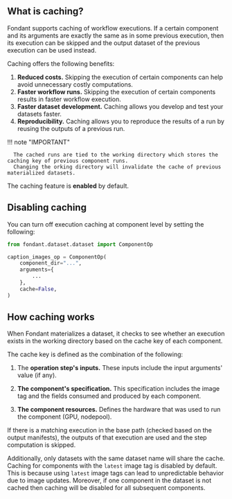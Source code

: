 ## What is caching?

Fondant supports caching of workflow executions. If a certain component and its arguments
are exactly the same as in some previous execution, then its execution can be skipped and the output
dataset of the previous execution can be used instead.

Caching offers the following benefits:  
1) **Reduced costs.** Skipping the execution of certain components can help avoid unnecessary costly computations.  
2) **Faster workflow runs.** Skipping the execution of certain components results in faster workflow execution.  
3) **Faster dataset development.** Caching allows you develop and test your datasets faster.  
4) **Reproducibility.** Caching allows you to reproduce the results of a run by reusing
   the outputs of a previous run.

!!! note "IMPORTANT"  

      The cached runs are tied to the working directory which stores the caching key of previous component runs. 
      Changing the orking directory will invalidate the cache of previous materialized datasets.

The caching feature is **enabled** by default. 


## Disabling caching
You can turn off execution caching at component level by setting the following:

```python
from fondant.dataset.dataset import ComponentOp

caption_images_op = ComponentOp(
    component_dir="...",
    arguments={
        ...
    },
    cache=False,
)
```

## How caching works
When Fondant materializes a dataset, it checks to see whether an execution exists in the working directory based on
the cache key of each component.

The cache key is defined as the combination of the following:

1) The **operation step's inputs.** These inputs include the input arguments' value (if any).

2) **The component's specification.** This specification includes the image tag and the fields
   consumed and produced by each component.

3) **The component resources.** Defines the hardware that was used to run the component (GPU,
   nodepool).

If there is a matching execution in the base path (checked based on the output manifests),
the outputs of that execution are used and the step computation is skipped.

Additionally, only datasets with the same dataset name will share the cache. Caching for
components
with the `latest` image tag is disabled by default. This is because using `latest` image tags can
lead to unpredictable behavior due to
image updates. Moreover, if one component in the dataset is not cached then caching will be
disabled for all subsequent components.

